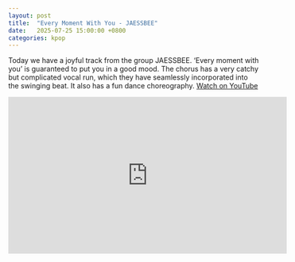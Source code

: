 ```yaml
---
layout: post
title:  "Every Moment With You - JAESSBEE"
date:   2025-07-25 15:00:00 +0800
categories: kpop
---
```

Today we have a joyful track from the group JAESSBEE. ‘Every moment with you’ is guaranteed to put you in a good mood. The chorus has a very catchy but complicated vocal run, which they have seamlessly incorporated into the swinging beat. It also has a fun dance choreography. <a href="https://www.youtube.com/watch?v=XV0lSvr0huU">Watch on YouTube</a> 

<iframe width="560" height="315" src="https://www.youtube.com/embed/XV0lSvr0huU" title="YouTube video player" frameborder="0" allowfullscreen></iframe>
